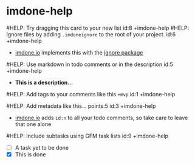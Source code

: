 imdone-help
====
#HELP: Try dragging this card to your new list id:8 +imdone-help
#HELP: Ignore files by adding `.imdoneignore` to the root of your project. id:6 +imdone-help
- [imdone.io](https://imdone.io) implements this with the [ignore package](https://www.npmjs.com/package/ignore)

#HELP: Use markdown in todo comments or in the description id:5 +imdone-help
- **This is a description...**

#HELP: Add tags to your comments like this `+mvp` id:1 +imdone-help

#HELP: Add metadata like this... points:5 id:3 +imdone-help
- [imdone.io](https://imdone.io) adds `id:n` to all your todo comments, so take care to leave that one alone

#HELP: Include subtasks using GFM task lists id:9 +imdone-help
- [ ] A task yet to be done
- [x] This is done
